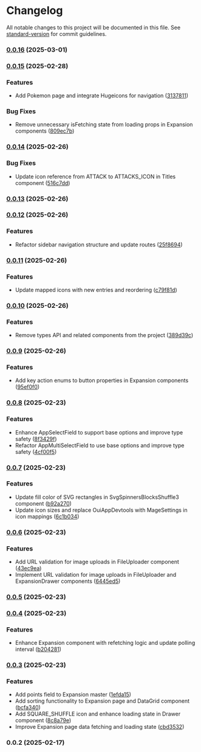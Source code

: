 # Changelog

All notable changes to this project will be documented in this file. See [standard-version](https://github.com/conventional-changelog/standard-version) for commit guidelines.

### [0.0.16](https://github.com/hishamktd/pokemon-cards/compare/v0.0.15...v0.0.16) (2025-03-01)

### [0.0.15](https://github.com/hishamktd/pokemon-cards/compare/v0.0.14...v0.0.15) (2025-02-28)


### Features

* Add Pokemon page and integrate Hugeicons for navigation ([3137811](https://github.com/hishamktd/pokemon-cards/commit/31378112d0a93ad85217f01134ea9c5a201d3f8c))


### Bug Fixes

* Remove unnecessary isFetching state from loading props in Expansion components ([809ec7b](https://github.com/hishamktd/pokemon-cards/commit/809ec7bd6511fab609870f3e0bc7fa480ab2ff76))

### [0.0.14](https://github.com/hishamktd/pokemon-cards/compare/v0.0.13...v0.0.14) (2025-02-26)


### Bug Fixes

* Update icon reference from ATTACK to ATTACKS_ICON in Titles component ([516c7dd](https://github.com/hishamktd/pokemon-cards/commit/516c7dd84586c288d944c121133eb6dcd5579087))

### [0.0.13](https://github.com/hishamktd/pokemon-cards/compare/v0.0.12...v0.0.13) (2025-02-26)

### [0.0.12](https://github.com/hishamktd/pokemon-cards/compare/v0.0.11...v0.0.12) (2025-02-26)


### Features

* Refactor sidebar navigation structure and update routes ([25f8694](https://github.com/hishamktd/pokemon-cards/commit/25f8694128836d915f6cb52d2039e9aa995075cf))

### [0.0.11](https://github.com/hishamktd/pokemon-cards/compare/v0.0.10...v0.0.11) (2025-02-26)


### Features

* Update mapped icons with new entries and reordering ([c79f81d](https://github.com/hishamktd/pokemon-cards/commit/c79f81d2a236cf5eb7db053ac54958c796eecfea))

### [0.0.10](https://github.com/hishamktd/pokemon-cards/compare/v0.0.9...v0.0.10) (2025-02-26)


### Features

* Remove types API and related components from the project ([389d39c](https://github.com/hishamktd/pokemon-cards/commit/389d39c06049180a8eb954ca85231bc9eda26fba))

### [0.0.9](https://github.com/hishamktd/pokemon-cards/compare/v0.0.8...v0.0.9) (2025-02-26)


### Features

* Add key action enums to button properties in Expansion components ([95ef0f0](https://github.com/hishamktd/pokemon-cards/commit/95ef0f03c1f80f5bac625f8eb1814611946c28bc))

### [0.0.8](https://github.com/hishamktd/pokemon-cards/compare/v0.0.7...v0.0.8) (2025-02-23)


### Features

* Enhance AppSelectField to support base options and improve type safety ([8f3429f](https://github.com/hishamktd/pokemon-cards/commit/8f3429f4881aba84d8f8da0fd36ca8a4fb5719db))
* Refactor AppMultiSelectField to use base options and improve type safety ([4cf00f5](https://github.com/hishamktd/pokemon-cards/commit/4cf00f5c95870cb4fc035d9facde34c043ce826f))

### [0.0.7](https://github.com/hishamktd/pokemon-cards/compare/v0.0.6...v0.0.7) (2025-02-23)


### Features

* Update fill color of SVG rectangles in SvgSpinnersBlocksShuffle3 component ([b92a270](https://github.com/hishamktd/pokemon-cards/commit/b92a270953bf411e6a3880e9aa1f9b0edb812029))
* Update icon sizes and replace OuiAppDevtools with MageSettings in icon mappings ([6c1b034](https://github.com/hishamktd/pokemon-cards/commit/6c1b03418ee2ffbcfcf32d9405749adc17ec49db))

### [0.0.6](https://github.com/hishamktd/pokemon-cards/compare/v0.0.5...v0.0.6) (2025-02-23)


### Features

* Add URL validation for image uploads in FileUploader component ([43ec9ea](https://github.com/hishamktd/pokemon-cards/commit/43ec9eadb02b1518793755267108e22a32a2d68b))
* Implement URL validation for image uploads in FileUploader and ExpansionDrawer components ([6445ed5](https://github.com/hishamktd/pokemon-cards/commit/6445ed5f34d38a10d7ae63d8d65366b95238725e))

### [0.0.5](https://github.com/hishamktd/pokemon-cards/compare/v0.0.4...v0.0.5) (2025-02-23)

### [0.0.4](https://github.com/hishamktd/pokemon-cards/compare/v0.0.3...v0.0.4) (2025-02-23)


### Features

* Enhance Expansion component with refetching logic and update polling interval ([b204281](https://github.com/hishamktd/pokemon-cards/commit/b204281649413ecd72f328965998dfbcbdf16852))

### [0.0.3](https://github.com/hishamktd/pokemon-cards/compare/v0.0.2...v0.0.3) (2025-02-23)


### Features

* Add points field to Expansion master ([1efda15](https://github.com/hishamktd/pokemon-cards/commit/1efda15225241caa93a54a93a6424f595151aa0b))
* Add sorting functionality to Expansion page and DataGrid component ([bcfa340](https://github.com/hishamktd/pokemon-cards/commit/bcfa340cf8713395475dcf643c82c414c0c785a9))
* Add SQUARE_SHUFFLE icon and enhance loading state in Drawer component ([8c8a79e](https://github.com/hishamktd/pokemon-cards/commit/8c8a79e93b1e70a798659c90fd2d54eedef6891e))
* Improve Expansion page data fetching and loading state ([cbd3532](https://github.com/hishamktd/pokemon-cards/commit/cbd3532a42f49c155e2b649b45689e7a55fa1f12))

### 0.0.2 (2025-02-17)
